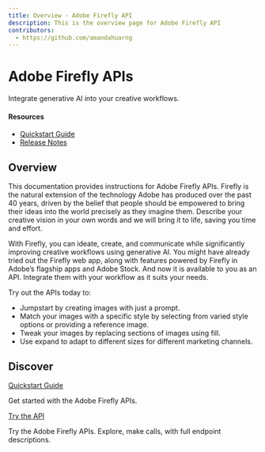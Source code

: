```yaml
---
title: Overview - Adobe Firefly API
description: This is the overview page for Adobe Firefly API
contributors:
  - https://github.com/amandahuarng
---
```


<Hero slots="heading, text" background="rgb(233, 80, 80)"/>

# Adobe Firefly APIs

Integrate generative AI into your creative workflows.

<Resources slots="heading, links"/>

#### Resources

* [Quickstart Guide](./guides)
* [Release Notes](./release-notes/)

## Overview

This documentation provides instructions for Adobe Firefly APIs. Firefly is the natural extension of the technology Adobe has produced over the past 40 years, driven by the belief that people should be empowered to bring their ideas into the world precisely as they imagine them. Describe your creative vision in your own words and we will bring it to life, saving you time and effort.

With Firefly, you can ideate, create, and communicate while significantly improving creative workflows using generative AI. You might have already tried out the Firefly web app, along with features powered by Firefly in Adobe’s flagship apps and Adobe Stock. And now it is available to you as an API. Integrate them with your workflow as it suits your needs.

Try out the APIs today to:

* Jumpstart by creating images with just a prompt.
* Match your images with a specific style by selecting from varied style options or providing a reference image.
* Tweak your images by replacing sections of images using fill.
* Use expand to adapt to different sizes for different marketing channels.

## Discover

<DiscoverBlock slots="link, text"/>

<!-- ### Get Started -->

[Quickstart Guide](guides/)

Get started with the Adobe Firefly APIs.

<!-- <DiscoverBlock slots="heading, link, text"/>

### Guides

[Text-to-image API](guides/dummy_metrics_api/)

Returns information on the user's company that is necessary for making other Cat Analytics API calls.

<DiscoverBlock slots="link, text"/>

[Generative Expand API](guides/dummy_oauth_client/)

Provides configuration guidance and best practices for the /segments endpoint.

<DiscoverBlock slots="link, text"/>

[Generative Fill API](guides/dummy_using_postman/)

Provides configuration guidance and best practices for the /reports endpoint.

<DiscoverBlock slots="link, text"/>

[Upload Image API](guides/migrating/)

For help migrating from the 1.4 versions of the Analytics API to the newer and more capable /reports API. -->

<DiscoverBlock slots="link, text"/>

<!-- ### API References -->

[Try the API](api/)

Try the Adobe Firefly APIs. Explore, make calls, with full endpoint descriptions.

<!-- ## API Requests & Rate Limits

The timeout for API requests through adobe.io is currently *60 seconds*.

The default rate limit for an Cat Analytics Company is *120 requests per minute*. (The limit is enforced as *12 requests every 6 seconds*).
When rate limiting is being enforced you will get `429` HTTP response codes with the following response body: `{"error_code":"429050","message":"Too many requests"}`. -->

